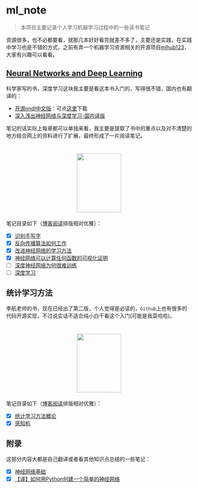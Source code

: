 # ml_note

> 本项目主要记录个人学习机器学习过程中的一些读书笔记

资源很多，也不必都要看，就那几本好好看完就差不多了，主要还是实践，在实践中学习也是不错的方式，之前有弄一个机器学习资源相关的开源项目[mlhub123](https://github.com/howie6879/mlhub123)，大家有兴趣可以看看。

## [Neural Networks and Deep Learning](http://neuralnetworksanddeeplearning.com/)

科学家写的书，深度学习这块我主要是看这本书入门的，写得很不错，国内也有翻译的：
- [开源nndl中文版](https://github.com/zhanggyb/nndl)：可点[这里](./.files/书籍/nndl-ebook.pdf)下载
- [深入浅出神经网络与深度学习-国内译版](https://www.ituring.com.cn/book/2789)

笔记的话实际上每章都可以单独来看，我主要是提取了书中的重点以及对不清楚的地方结合网上的资料进行了扩展，最终形成了一片阅读笔记。

<h1 align=center>
<img src="https://raw.githubusercontent.com/howie6879/oss/master/uPic/G50gsl.jpg" width='120px' height='160px'>
</h1>

笔记目录如下（[博客阅读](https://www.howie6879.cn/tags/%E7%A5%9E%E7%BB%8F%E7%BD%91%E7%BB%9C%E4%B8%8E%E6%B7%B1%E5%BA%A6%E5%AD%A6%E4%B9%A0/)排版相对优雅）：

- [x] [识别手写字](./nndl/01.识别手写字.md)
- [x] [反向传播算法如何工作](./nndl/02.反向传播算法如何工作.md)
- [x] [改进神经⽹络的学习⽅法](./nndl/03.改进神经⽹络的学习⽅法.md)
- [x] [神经⽹络可以计算任何函数的可视化证明](./nndl/04.神经⽹络可以计算任何函数的可视化证明.md)
- [ ] [深度神经⽹络为何很难训练]()
- [ ] [深度学习]()

## 统计学习方法

李航老师的书，现在已经出了第二版，个人觉得是必读的，`Github`上也有很多的代码开源实现，不过说实话不适合纯小白干看这个入门(可能是我菜哈哈)。

<h1 align=center>
<img src="https://raw.githubusercontent.com/howie6879/oss/master/uPic/VB7XHu.jpg" width='120px' height='160px'>
</h1>

笔记目录如下（[博客阅读](https://www.howie6879.cn/tags/%E7%BB%9F%E8%AE%A1%E5%AD%A6%E4%B9%A0%E6%96%B9%E6%B3%95/)排版相对优雅）：

- [x] [统计学习方法概论](./lihang/01.统计学习方法概论.md)
- [x] [感知机](./lihang/02.感知机.md)

## 附录

这部分内容大都是自己翻译或者看其他知识点总结的一些笔记：

- [x] [神经网络基础](./附录/神经网络基础.md)
- [x] [【译】如何用Python创建一个简单的神经网络](./附录/【译】如何用Python创建一个简单的神经网络.md)
